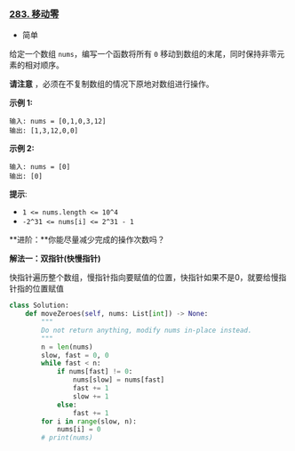 ### [283. 移动零](https://leetcode.cn/problems/move-zeroes/)

- 简单

给定一个数组 `nums`，编写一个函数将所有 `0` 移动到数组的末尾，同时保持非零元素的相对顺序。

**请注意** ，必须在不复制数组的情况下原地对数组进行操作。

**示例 1:**

```
输入: nums = [0,1,0,3,12]
输出: [1,3,12,0,0]
```

**示例 2:**

```
输入: nums = [0]
输出: [0]
```

**提示**:

- `1 <= nums.length <= 10^4`
- `-2^31 <= nums[i] <= 2^31 - 1`

**进阶：**你能尽量减少完成的操作次数吗？

**解法一：双指针(快慢指针)**

快指针遍历整个数组，慢指针指向要赋值的位置，快指针如果不是0，就要给慢指针指的位置赋值

```python
class Solution:
    def moveZeroes(self, nums: List[int]) -> None:
        """
        Do not return anything, modify nums in-place instead.
        """
        n = len(nums)
        slow, fast = 0, 0
        while fast < n:
            if nums[fast] != 0:
                nums[slow] = nums[fast]
                fast += 1
                slow += 1
            else:
                fast += 1
        for i in range(slow, n):
            nums[i] = 0
        # print(nums)
```

